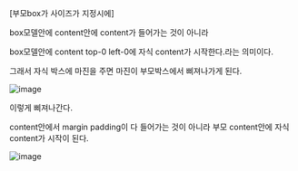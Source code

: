 [부모box가 사이즈가 지정시에]

box모델안에 content안에 content가 들어가는 것이 아니라

box모델안에 content top-0 left-0에 자식 content가 시작한다.라는 의미이다.

그래서 자식 박스에 마진을 주면 마진이 부모박스에서 삐져나가게 된다.

![image](https://user-images.githubusercontent.com/108928206/192081102-0fe50b45-db2a-4bd1-a282-05b5457a3468.png)

이렇게 삐져나간다.

content안에서 margin padding이 다 들어가는 것이 아니라 부모 content안에 자식 content가 시작이 된다.

![image](https://user-images.githubusercontent.com/108928206/192081140-630b9488-b29c-47c1-8393-0e74a4750156.png)
